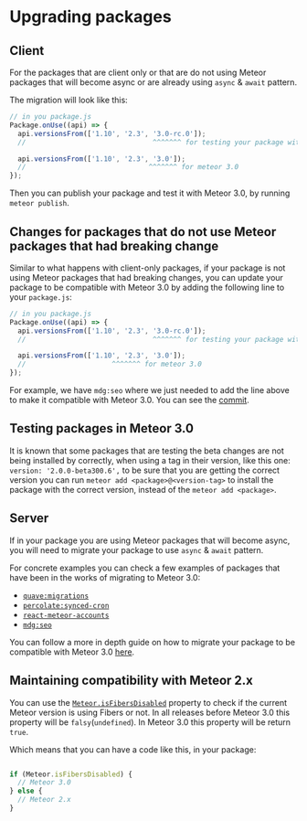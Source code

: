 # Upgrading packages


## Client

For the packages that are client only
or that are do not using Meteor packages that will become async
or are already using `async` & `await` pattern.

The migration will look like this:

```js
// in you package.js
Package.onUse((api) => {
  api.versionsFrom(['1.10', '2.3', '3.0-rc.0']);
  //                               ^^^^^^^ for testing your package with meteor 3.0

  api.versionsFrom(['1.10', '2.3', '3.0']);
  //                              ^^^^^^^ for meteor 3.0
});
```
Then you can publish your package and test it with Meteor 3.0, by running `meteor publish`.


## Changes for packages that do not use Meteor packages that had breaking change

Similar to what happens with client-only packages,
if your package is not using Meteor packages that had breaking changes,
you can update your package to be compatible with Meteor 3.0
by adding the following line to your `package.js`:

```js
// in you package.js
Package.onUse((api) => {
  api.versionsFrom(['1.10', '2.3', '3.0-rc.0']);
  //                               ^^^^^^^ for testing your package with meteor 3.0

  api.versionsFrom(['1.10', '2.3', '3.0']);
  //                     ^^^^^^^ for meteor 3.0
});
```

For example, we have `mdg:seo` where we just needed to add the line above to make it
compatible with Meteor 3.0.
You can see the [commit](https://github.com/meteor/galaxy-seo-package/commit/8a30b32688df40e62ce434475dd3ee931dedf2b3).


## Testing packages in Meteor 3.0

It is known that some packages that are testing the beta changes are not being installed by correctly,
when using a tag in their version, like this one: `version: '2.0.0-beta300.6',` to be sure that you are getting the correct version
you can run `meteor add <package>@<version-tag>` to install the package with the correct version, instead of the `meteor add <package>`.


## Server

If in your package you are using Meteor packages that will become async,
you will need to migrate your package to use `async` & `await` pattern.

For concrete examples you can check a few examples of packages that have been in the works
of migrating to Meteor 3.0:

-   [`quave:migrations`](https://github.com/quavedev/meteor-migrations/pull/1)
-   [`percolate:synced-cron`](https://github.com/percolatestudio/meteor-synced-cron/pull/149)
-   [`react-meteor-accounts`](https://github.com/meteor/react-packages/commit/96313a1afcc41ef9a23c7496470b375e7d357793)
-   [`mdg:seo`](https://github.com/meteor/galaxy-seo-package/commit/8a30b32688df40e62ce434475dd3ee931dedf2b3)

You can follow a more in depth guide on how to migrate your package to be compatible with Meteor 3.0 [here](https://guide.meteor.com/prepare-meteor-3.0#Changes-for-packages).

## Maintaining compatibility with Meteor 2.x

You can use the [`Meteor.isFibersDisabled`](https://github.com/meteor/meteor/blob/6ac474627a4d2536090484eb95e7c021370aaefe/packages/meteor/asl-helpers-client.js#L1-L8) property to check if the current Meteor version
is using Fibers or not. In all releases before Meteor 3.0 this property will be `falsy`(`undefined`).
In Meteor 3.0 this property will be return `true`.

Which means that you can have a code like this, in your package:

```js

if (Meteor.isFibersDisabled) {
  // Meteor 3.0
} else {
  // Meteor 2.x
}

```

